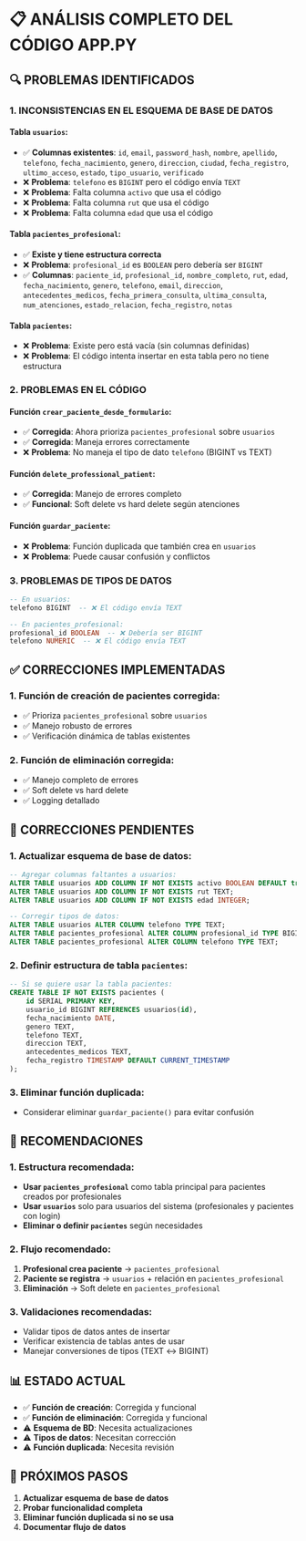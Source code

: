 # 📋 ANÁLISIS COMPLETO DEL CÓDIGO APP.PY

## 🔍 PROBLEMAS IDENTIFICADOS

### 1. **INCONSISTENCIAS EN EL ESQUEMA DE BASE DE DATOS**

#### **Tabla `usuarios`:**

- ✅ **Columnas existentes**: `id`, `email`, `password_hash`, `nombre`, `apellido`, `telefono`, `fecha_nacimiento`, `genero`, `direccion`, `ciudad`, `fecha_registro`, `ultimo_acceso`, `estado`, `tipo_usuario`, `verificado`
- ❌ **Problema**: `telefono` es `BIGINT` pero el código envía `TEXT`
- ❌ **Problema**: Falta columna `activo` que usa el código
- ❌ **Problema**: Falta columna `rut` que usa el código
- ❌ **Problema**: Falta columna `edad` que usa el código

#### **Tabla `pacientes_profesional`:**

- ✅ **Existe y tiene estructura correcta**
- ❌ **Problema**: `profesional_id` es `BOOLEAN` pero debería ser `BIGINT`
- ✅ **Columnas**: `paciente_id`, `profesional_id`, `nombre_completo`, `rut`, `edad`, `fecha_nacimiento`, `genero`, `telefono`, `email`, `direccion`, `antecedentes_medicos`, `fecha_primera_consulta`, `ultima_consulta`, `num_atenciones`, `estado_relacion`, `fecha_registro`, `notas`

#### **Tabla `pacientes`:**

- ❌ **Problema**: Existe pero está vacía (sin columnas definidas)
- ❌ **Problema**: El código intenta insertar en esta tabla pero no tiene estructura

### 2. **PROBLEMAS EN EL CÓDIGO**

#### **Función `crear_paciente_desde_formulario`:**

- ✅ **Corregida**: Ahora prioriza `pacientes_profesional` sobre `usuarios`
- ✅ **Corregida**: Maneja errores correctamente
- ❌ **Problema**: No maneja el tipo de dato `telefono` (BIGINT vs TEXT)

#### **Función `delete_professional_patient`:**

- ✅ **Corregida**: Manejo de errores completo
- ✅ **Funcional**: Soft delete vs hard delete según atenciones

#### **Función `guardar_paciente`:**

- ❌ **Problema**: Función duplicada que también crea en `usuarios`
- ❌ **Problema**: Puede causar confusión y conflictos

### 3. **PROBLEMAS DE TIPOS DE DATOS**

```sql
-- En usuarios:
telefono BIGINT  -- ❌ El código envía TEXT

-- En pacientes_profesional:
profesional_id BOOLEAN  -- ❌ Debería ser BIGINT
telefono NUMERIC  -- ❌ El código envía TEXT
```

## ✅ CORRECCIONES IMPLEMENTADAS

### 1. **Función de creación de pacientes corregida:**

- ✅ Prioriza `pacientes_profesional` sobre `usuarios`
- ✅ Manejo robusto de errores
- ✅ Verificación dinámica de tablas existentes

### 2. **Función de eliminación corregida:**

- ✅ Manejo completo de errores
- ✅ Soft delete vs hard delete
- ✅ Logging detallado

## 🚨 CORRECCIONES PENDIENTES

### 1. **Actualizar esquema de base de datos:**

```sql
-- Agregar columnas faltantes a usuarios:
ALTER TABLE usuarios ADD COLUMN IF NOT EXISTS activo BOOLEAN DEFAULT true;
ALTER TABLE usuarios ADD COLUMN IF NOT EXISTS rut TEXT;
ALTER TABLE usuarios ADD COLUMN IF NOT EXISTS edad INTEGER;

-- Corregir tipos de datos:
ALTER TABLE usuarios ALTER COLUMN telefono TYPE TEXT;
ALTER TABLE pacientes_profesional ALTER COLUMN profesional_id TYPE BIGINT;
ALTER TABLE pacientes_profesional ALTER COLUMN telefono TYPE TEXT;
```

### 2. **Definir estructura de tabla `pacientes`:**

```sql
-- Si se quiere usar la tabla pacientes:
CREATE TABLE IF NOT EXISTS pacientes (
    id SERIAL PRIMARY KEY,
    usuario_id BIGINT REFERENCES usuarios(id),
    fecha_nacimiento DATE,
    genero TEXT,
    telefono TEXT,
    direccion TEXT,
    antecedentes_medicos TEXT,
    fecha_registro TIMESTAMP DEFAULT CURRENT_TIMESTAMP
);
```

### 3. **Eliminar función duplicada:**

- Considerar eliminar `guardar_paciente()` para evitar confusión

## 🎯 RECOMENDACIONES

### 1. **Estructura recomendada:**

- **Usar `pacientes_profesional`** como tabla principal para pacientes creados por profesionales
- **Usar `usuarios`** solo para usuarios del sistema (profesionales y pacientes con login)
- **Eliminar o definir `pacientes`** según necesidades

### 2. **Flujo recomendado:**

1. **Profesional crea paciente** → `pacientes_profesional`
2. **Paciente se registra** → `usuarios` + relación en `pacientes_profesional`
3. **Eliminación** → Soft delete en `pacientes_profesional`

### 3. **Validaciones recomendadas:**

- Validar tipos de datos antes de insertar
- Verificar existencia de tablas antes de usar
- Manejar conversiones de tipos (TEXT ↔ BIGINT)

## 📊 ESTADO ACTUAL

- ✅ **Función de creación**: Corregida y funcional
- ✅ **Función de eliminación**: Corregida y funcional
- ⚠️ **Esquema de BD**: Necesita actualizaciones
- ⚠️ **Tipos de datos**: Necesitan corrección
- ⚠️ **Función duplicada**: Necesita revisión

## 🚀 PRÓXIMOS PASOS

1. **Actualizar esquema de base de datos**
2. **Probar funcionalidad completa**
3. **Eliminar función duplicada si no se usa**
4. **Documentar flujo de datos**
